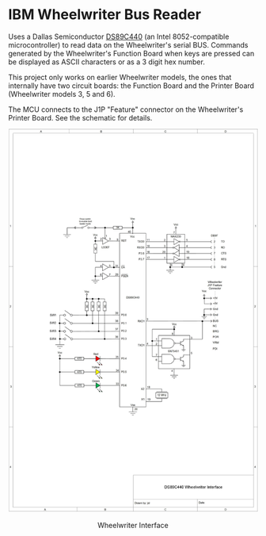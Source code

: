 # IBM Wheelwriter Bus Reader
Uses a Dallas Semiconductor [DS89C440](https://www.maximintegrated.com/en/products/microcontrollers/DS89C440.html) (an Intel 8052-compatible microcontroller) to read data on the Wheelwriter's serial BUS. Commands generated by the Wheelwriter's Function Board when keys are pressed can be displayed as ASCII characters or as a 3 digit hex number.

This project only works on earlier Wheelwriter models, the ones that internally have two circuit boards: the Function Board and the Printer Board (Wheelwriter models 3, 5 and 6).

The MCU connects to the J1P "Feature" connector on the Wheelwriter's Printer Board. See the schematic for details.
<p align="center"><img src="Wheelwriter%20Interface.jpg"/>
<p align="center">Wheelwriter Interface</p><br>
